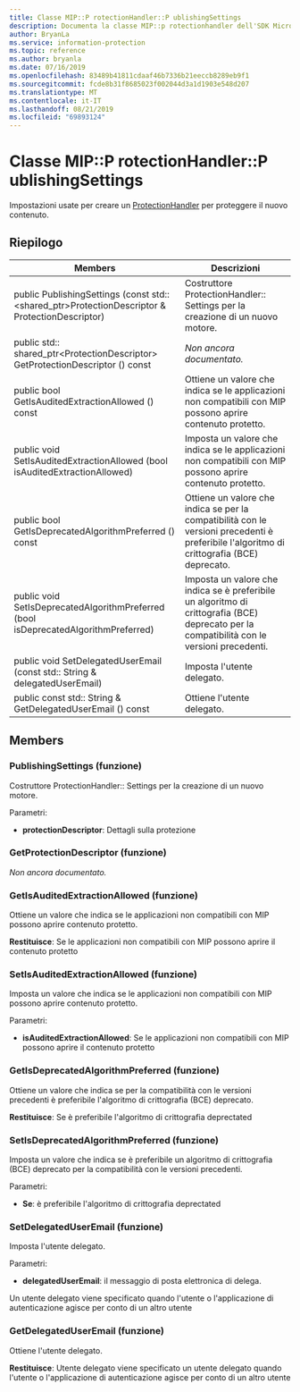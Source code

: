 ```yaml
---
title: Classe MIP::P rotectionHandler::P ublishingSettings
description: Documenta la classe MIP::p rotectionhandler dell'SDK Microsoft Information Protection (MIP).
author: BryanLa
ms.service: information-protection
ms.topic: reference
ms.author: bryanla
ms.date: 07/16/2019
ms.openlocfilehash: 83489b41811cdaaf46b7336b21eeccb8289eb9f1
ms.sourcegitcommit: fcde8b31f8685023f002044d3a1d1903e548d207
ms.translationtype: MT
ms.contentlocale: it-IT
ms.lasthandoff: 08/21/2019
ms.locfileid: "69893124"
---
```

# <a name="class-mipprotectionhandlerpublishingsettings"></a>Classe MIP::P rotectionHandler::P ublishingSettings 
Impostazioni usate per creare un [ProtectionHandler](class_mip_protectionhandler.md) per proteggere il nuovo contenuto.
  
## <a name="summary"></a>Riepilogo
 Members                        | Descrizioni                                
--------------------------------|---------------------------------------------
public PublishingSettings (const std::\<shared_ptr\>ProtectionDescriptor & ProtectionDescriptor)  |  Costruttore ProtectionHandler:: Settings per la creazione di un nuovo motore.
public std:: shared_ptr\<ProtectionDescriptor\> GetProtectionDescriptor () const  | _Non ancora documentato._
public bool GetIsAuditedExtractionAllowed () const  |  Ottiene un valore che indica se le applicazioni non compatibili con MIP possono aprire contenuto protetto.
public void SetIsAuditedExtractionAllowed (bool isAuditedExtractionAllowed)  |  Imposta un valore che indica se le applicazioni non compatibili con MIP possono aprire contenuto protetto.
public bool GetIsDeprecatedAlgorithmPreferred () const  |  Ottiene un valore che indica se per la compatibilità con le versioni precedenti è preferibile l'algoritmo di crittografia (BCE) deprecato.
public void SetIsDeprecatedAlgorithmPreferred (bool isDeprecatedAlgorithmPreferred)  |  Imposta un valore che indica se è preferibile un algoritmo di crittografia (BCE) deprecato per la compatibilità con le versioni precedenti.
public void SetDelegatedUserEmail (const std:: String & delegatedUserEmail)  |  Imposta l'utente delegato.
public const std:: String & GetDelegatedUserEmail () const  |  Ottiene l'utente delegato.
  
## <a name="members"></a>Members
  
### <a name="publishingsettings-function"></a>PublishingSettings (funzione)
Costruttore ProtectionHandler:: Settings per la creazione di un nuovo motore.

Parametri:  
* **protectionDescriptor**: Dettagli sulla protezione


  
### <a name="getprotectiondescriptor-function"></a>GetProtectionDescriptor (funzione)
_Non ancora documentato._

  
### <a name="getisauditedextractionallowed-function"></a>GetIsAuditedExtractionAllowed (funzione)
Ottiene un valore che indica se le applicazioni non compatibili con MIP possono aprire contenuto protetto.

  
**Restituisce**: Se le applicazioni non compatibili con MIP possono aprire il contenuto protetto
  
### <a name="setisauditedextractionallowed-function"></a>SetIsAuditedExtractionAllowed (funzione)
Imposta un valore che indica se le applicazioni non compatibili con MIP possono aprire contenuto protetto.

Parametri:  
* **isAuditedExtractionAllowed**: Se le applicazioni non compatibili con MIP possono aprire il contenuto protetto


  
### <a name="getisdeprecatedalgorithmpreferred-function"></a>GetIsDeprecatedAlgorithmPreferred (funzione)
Ottiene un valore che indica se per la compatibilità con le versioni precedenti è preferibile l'algoritmo di crittografia (BCE) deprecato.

  
**Restituisce**: Se è preferibile l'algoritmo di crittografia deprectated
  
### <a name="setisdeprecatedalgorithmpreferred-function"></a>SetIsDeprecatedAlgorithmPreferred (funzione)
Imposta un valore che indica se è preferibile un algoritmo di crittografia (BCE) deprecato per la compatibilità con le versioni precedenti.

Parametri:  
* **Se**: è preferibile l'algoritmo di crittografia deprectated


  
### <a name="setdelegateduseremail-function"></a>SetDelegatedUserEmail (funzione)
Imposta l'utente delegato.

Parametri:  
* **delegatedUserEmail**: il messaggio di posta elettronica di delega.


Un utente delegato viene specificato quando l'utente o l'applicazione di autenticazione agisce per conto di un altro utente
  
### <a name="getdelegateduseremail-function"></a>GetDelegatedUserEmail (funzione)
Ottiene l'utente delegato.

  
**Restituisce**: Utente delegato viene specificato un utente delegato quando l'utente o l'applicazione di autenticazione agisce per conto di un altro utente